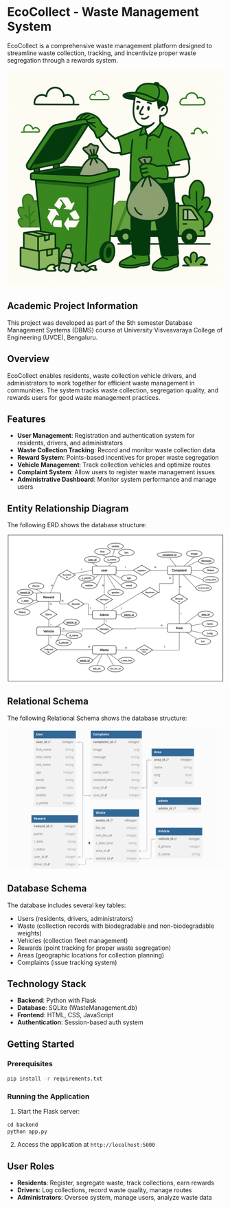 # EcoCollect - Waste Management System

EcoCollect is a comprehensive waste management platform designed to streamline waste collection, tracking, and incentivize proper waste segregation through a rewards system.

![Waste Management System](backend/static/images/WasteManagement.png)

## Academic Project Information

This project was developed as part of the 5th semester Database Management Systems (DBMS) course at University Visvesvaraya College of Engineering (UVCE), Bengaluru.

## Overview

EcoCollect enables residents, waste collection vehicle drivers, and administrators to work together for efficient waste management in communities. The system tracks waste collection, segregation quality, and rewards users for good waste management practices.

## Features

- **User Management**: Registration and authentication system for residents, drivers, and administrators
- **Waste Collection Tracking**: Record and monitor waste collection data
- **Reward System**: Points-based incentives for proper waste segregation
- **Vehicle Management**: Track collection vehicles and optimize routes
- **Complaint System**: Allow users to register waste management issues
- **Administrative Dashboard**: Monitor system performance and manage users

## Entity Relationship Diagram

The following ERD shows the database structure:

![Entity Relationship Diagram](ERD.jpg)

## Relational Schema

The following Relational Schema shows the database structure:

![Record Collection](RelationalSchema.png)

## Database Schema

The database includes several key tables:

- Users (residents, drivers, administrators)
- Waste (collection records with biodegradable and non-biodegradable weights)
- Vehicles (collection fleet management)
- Rewards (point tracking for proper waste segregation)
- Areas (geographic locations for collection planning)
- Complaints (issue tracking system)

## Technology Stack

- **Backend**: Python with Flask
- **Database**: SQLite (WasteManagement.db)
- **Frontend**: HTML, CSS, JavaScript
- **Authentication**: Session-based auth system

## Getting Started

### Prerequisites

```bash
pip install -r requirements.txt
```

### Running the Application

1. Start the Flask server:

```shell
cd backend
python app.py
```

2. Access the application at `http://localhost:5000`

## User Roles

- **Residents**: Register, segregate waste, track collections, earn rewards
- **Drivers**: Log collections, record waste quality, manage routes
- **Administrators**: Oversee system, manage users, analyze waste data
